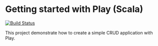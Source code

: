 # Getting started with Play (Scala)

[![Build Status](https://travis-ci.org/raytong82/play-scala-intro.svg?branch=master)](https://travis-ci.org/raytong82/play-scala-intro)

This project demonstrate how to create a simple CRUD application with Play.